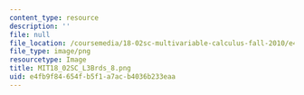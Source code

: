 ```yaml
---
content_type: resource
description: ''
file: null
file_location: /coursemedia/18-02sc-multivariable-calculus-fall-2010/e4fb9f84654fb5f1a7acb4036b233eaa_MIT18_02SC_L3Brds_8.png
file_type: image/png
resourcetype: Image
title: MIT18_02SC_L3Brds_8.png
uid: e4fb9f84-654f-b5f1-a7ac-b4036b233eaa
---
```

